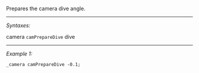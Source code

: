 Prepares the camera dive angle.


---
*Syntaxes:*

camera `camPrepareDive` dive

---
*Example 1:*

```sqf
_camera camPrepareDive -0.1;
```